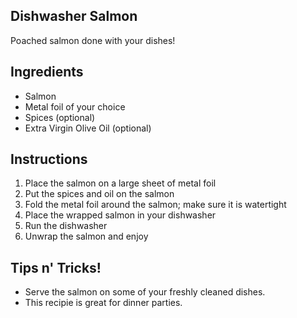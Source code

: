 ## Dishwasher Salmon

Poached salmon done with your dishes!

## Ingredients

* Salmon
* Metal foil of your choice
* Spices (optional)
* Extra Virgin Olive Oil (optional)

## Instructions

1. Place the salmon on a large sheet of metal foil
2. Put the spices and oil on the salmon
3. Fold the metal foil around the salmon; make sure it is watertight
4. Place the wrapped salmon in your dishwasher
5. Run the dishwasher
6. Unwrap the salmon and enjoy

## Tips n' Tricks!

* Serve the salmon on some of your freshly cleaned dishes.
* This recipie is great for dinner parties.